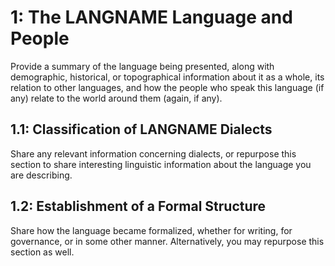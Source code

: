 # 1: The LANGNAME Language and People

Provide a summary of the language being presented, along with demographic, historical, or topographical information about it as a whole, its relation to other languages, and how the people who speak this language (if any) relate to the world around them (again, if any).

## 1.1: Classification of LANGNAME Dialects

Share any relevant information concerning dialects, or repurpose this section to share interesting linguistic information about the language you are describing.

## 1.2: Establishment of a Formal Structure

Share how the language became formalized, whether for writing, for governance, or in some other manner. Alternatively, you may repurpose this section as well.